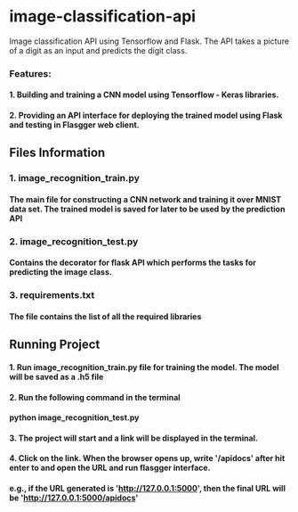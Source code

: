# image-classification-api
Image classification API using Tensorflow and Flask. The API takes a picture of a digit as an input and predicts the digit class.

### Features:
#### 1. Building and training a CNN model using Tensorflow - Keras libraries.
#### 2. Providing an API interface for deploying the trained model using Flask and testing in Flasgger web client.


## Files Information
### 1. image_recognition_train.py
#### The main file for constructing a CNN network and training it over MNIST data set. The trained model is saved for later to be used by the prediction API

### 2. image_recognition_test.py
#### Contains the decorator for flask API which performs the tasks for predicting the image class.

### 3. requirements.txt
#### The file contains the list of all the required libraries


## Running Project
#### 1. Run image_recognition_train.py file for training the model. The model will be saved as a .h5 file
#### 2. Run the following command in the terminal
####    python image_recognition_test.py 
#### 3. The project will start and a link will be displayed in the terminal.
#### 4. Click on the link. When the browser opens up, write '/apidocs' after hit enter to and open the URL and run flasgger interface.
#### e.g., if the URL generated is 'http://127.0.0.1:5000', then the final URL will be 'http://127.0.0.1:5000/apidocs'
